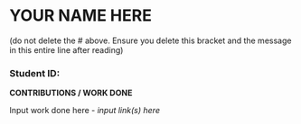 # YOUR NAME HERE
(do not delete the # above. Ensure you delete this bracket and the message in this entire line after reading)

### Student ID:

**CONTRIBUTIONS / WORK DONE**

Input work done here - _input link(s) here_
